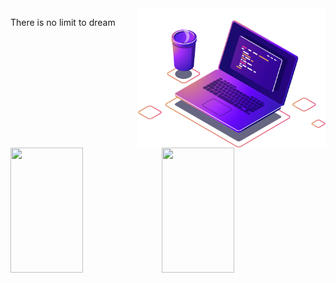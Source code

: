 <img src="Images/computer-illustration (1).png" min-width="300px" max-width="300px" width="300px" align="right" alt="Computador">


<p>
  <img 
       width="48%" 
       min-width="420px" 
       height="200px" 
       align="left" 
       src= "https://github-readme-stats.vercel.app/api?username=AllanDonato7&show_icons=true&theme=radical"/>
   
  <img 
       width="48%" 
       min-width="420px" 
       height="200px" 
       align="left" 
       src= "https://github-readme-stats.vercel.app/api/top-langs/?username=AllanDonato7&layout=compact&theme=radical"/>
   
</p>

There is no limit to dream

